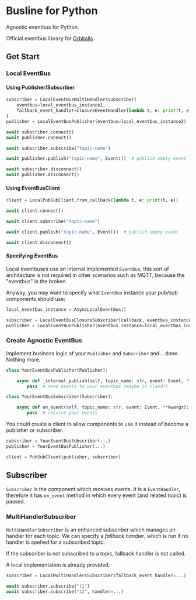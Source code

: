 # Busline for Python

Agnostic eventbus for Python.

Official eventbus library for [Orbitalis](https://github.com/orbitalis-framework/py-orbitalis)

## Get Start

### Local EventBus

#### Using Publisher/Subscriber

```python
subscriber = LocalEventBusMultiHandlersSubscriber(
    eventbus=local_eventbus_instance1,
    fallback_event_handler=ClosureEventHandler(lambda t, e: print(t, e))
)
publisher = LocalEventBusPublisher(eventbus=local_eventbus_instance2)

await subscriber.connect()
await publisher.connect()

await subscriber.subscribe("topic-name")

await publisher.publish("topic-name", Event())  # publish empty event

await subscriber.disconnect()
await publisher.disconnect()
```

#### Using EventBusClient

```python
client = LocalPubSubClient.from_callback(lambda t, e: print(t, e))

await client.connect()

await client.subscribe("topic-name")

await client.publish("topic-name", Event())  # publish empty event

await client.disconnect()
```

#### Specifying EventBus

Local eventbuses use an internal implemented `EventBus`, this sort of architecture is not required in other scenarios such
as MQTT, because the "eventbus" is the broken.

Anyway, you may want to specify what `EventBus` instance your pub/sub components should use:

```python
local_eventbus_instance = AsyncLocalEventBus()

subscriber = LocalEventBusClosureSubscriber(callback, eventbus_instance=local_eventbus_instance)
publisher = LocalEventBusPublisher(eventbus_instance=local_eventbus_instance2)
```


### Create Agnostic EventBus

Implement business logic of your `Publisher` and `Subscriber` and... done. Nothing more.

```python
class YourEventBusPublisher(Publisher):

    async def _internal_publish(self, topic_name: str, event: Event, **kwargs):
        pass  # send events to your eventbus (maybe in cloud?)
```

```python
class YourEventBusSubscriber(Subscriber):

    async def on_event(self, topic_name: str, event: Event, **kwargs):
        pass  # receive your events
```

You could create a client to allow components to use it instead of become a publisher or subscriber.

```python
subscriber = YourEventBusSubscriber(...)
publisher = YourEventBusPublisher(...)

client = PubSubClient(publisher, subscriber)
```


## Subscriber

`Subscriber` is the component which receives events. It is a `EventHandler`, therefore it has `on_event` method in which 
every event (and related topic) is passed.

### MultiHandlerSubscriber

`MultiHandlerSubscriber` is an enhanced subscriber which manages an handler for each topic. We can specify a _fallback handler_,
which is run if no handler is spefied for a subscribed topic.

If the subscriber is not subscribed to a topic, fallback handler is not called.

A local implementation is already provided:

```python
subscriber = LocalMultiHandlersSubscriber(fallback_event_handler=...)

await subscriber.subscribe("t1")
await subscriber.subscribe("t2", handler=...)
```












